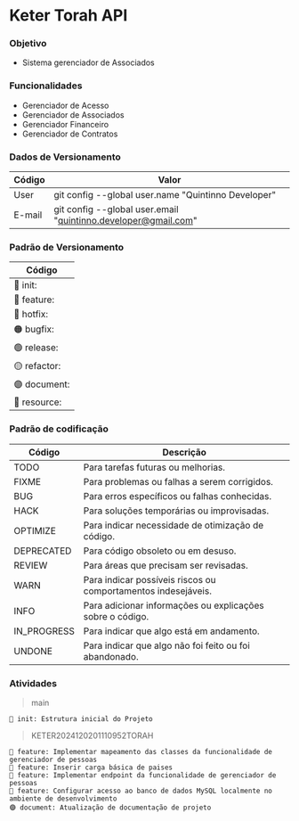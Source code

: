 # Keter Torah API

### Objetivo

- Sistema gerenciador de Associados

### Funcionalidades

- Gerenciador de Acesso
- Gerenciador de Associados
- Gerenciador Financeiro
- Gerenciador de Contratos

### Dados de Versionamento

| **Código**     | **Valor** |
|----------------|-----------|
| User | git config --global user.name "Quintinno Developer" |
| E-mail | git config --global user.email "quintinno.developer@gmail.com" |

### Padrão de Versionamento

| **Código**     |
|----------------|
| 🚀 init:       |
| 🔵 feature:    |
| 🔴 hotfix:     |
| 🟠 bugfix:     |
| 🟢 release:    |
| 🟡 refactor:   |
| 🟣 document:   |
| 🔨 resource:   |

### Padrão de codificação

| **Código**     | **Descrição**                                                |
|----------------|--------------------------------------------------------------|
| TODO           | Para tarefas futuras ou melhorias.                           |
| FIXME          | Para problemas ou falhas a serem corrigidos.                |
| BUG            | Para erros específicos ou falhas conhecidas.                 |
| HACK           | Para soluções temporárias ou improvisadas.                   |
| OPTIMIZE       | Para indicar necessidade de otimização de código.            |
| DEPRECATED     | Para código obsoleto ou em desuso.                           |
| REVIEW         | Para áreas que precisam ser revisadas.                       |
| WARN           | Para indicar possíveis riscos ou comportamentos indesejáveis.|
| INFO           | Para adicionar informações ou explicações sobre o código.    |
| IN_PROGRESS    | Para indicar que algo está em andamento.                    |
| UNDONE         | Para indicar que algo não foi feito ou foi abandonado.       |

### Atividades

> main

    🚀 init: Estrutura inicial do Projeto

> KETER2024120201110952TORAH

    🔵 feature: Implementar mapeamento das classes da funcionalidade de gerenciador de pessoas
    🔵 feature: Inserir carga básica de paises
    🔵 feature: Implementar endpoint da funcionalidade de gerenciador de pessoas
    🔵 feature: Configurar acesso ao banco de dados MySQL localmente no ambiente de desenvolvimento
    🟣 document: Atualização de documentação de projeto